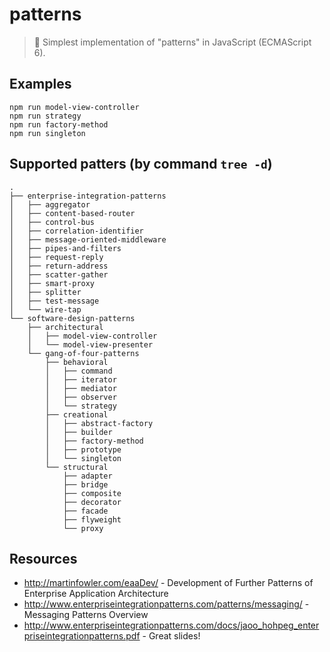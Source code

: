 # patterns

> :notebook_with_decorative_cover: Simplest implementation of "patterns" in JavaScript (ECMAScript 6).

## Examples

```
npm run model-view-controller
npm run strategy
npm run factory-method
npm run singleton
```

## Supported patters (by command `tree -d`)

```
.
├── enterprise-integration-patterns
│   ├── aggregator
│   ├── content-based-router
│   ├── control-bus
│   ├── correlation-identifier
│   ├── message-oriented-middleware
│   ├── pipes-and-filters
│   ├── request-reply
│   ├── return-address
│   ├── scatter-gather
│   ├── smart-proxy
│   ├── splitter
│   ├── test-message
│   └── wire-tap
└── software-design-patterns
    ├── architectural
    │   ├── model-view-controller
    │   └── model-view-presenter
    └── gang-of-four-patterns
        ├── behavioral
        │   ├── command
        │   ├── iterator
        │   ├── mediator
        │   ├── observer
        │   └── strategy
        ├── creational
        │   ├── abstract-factory
        │   ├── builder
        │   ├── factory-method
        │   ├── prototype
        │   └── singleton
        └── structural
            ├── adapter
            ├── bridge
            ├── composite
            ├── decorator
            ├── facade
            ├── flyweight
            └── proxy

```

## Resources

- http://martinfowler.com/eaaDev/ - Development of Further Patterns of Enterprise Application Architecture
- http://www.enterpriseintegrationpatterns.com/patterns/messaging/ - Messaging Patterns Overview
- http://www.enterpriseintegrationpatterns.com/docs/jaoo_hohpeg_enterpriseintegrationpatterns.pdf - Great slides!
